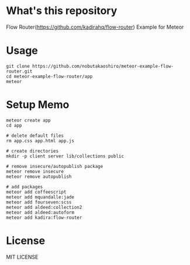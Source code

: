# What's this repository

Flow Router(https://github.com/kadirahq/flow-router) Example for Meteor

# Usage

```
git clone https://github.com/nobutakaoshiro/meteor-example-flow-router.git
cd meteor-example-flow-router/app
meteor
```

# Setup Memo

```
meteor create app
cd app

# delete default files
rm app.css app.html app.js

# create directories
mkdir -p client server lib/collections public

# remove insecure/autopublish package
meteor remove insecure
meteor remove autopublish

# add packages
meteor add coffeescript
meteor add mquandalle:jade
meteor add fourseven:scss
meteor add aldeed:collection2
meteor add aldeed:autoform
meteor add kadira:flow-router
```

# License
MIT LICENSE